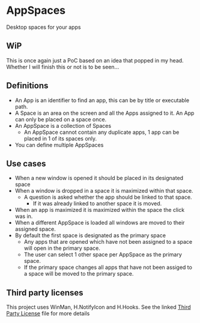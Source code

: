 # AppSpaces
Desktop spaces for your apps

## WiP
This is once again just a PoC based on an idea that popped in my head. Whether I will finish this or not is to be seen...

## Definitions
- An App is an identifier to find an app, this can be by title or executable path.
- A Space is an area on the screen and all the Apps assigned to it.
    An App can only be placed on a space once.
- An AppSpace is a collection of Spaces
    - An AppSpace cannot contain any duplicate apps, 1 app can be placed in 1 of its spaces only.
- You can define multiple AppSpaces

## Use cases
- When a new window is opened it should be placed in its designated space
- When a window is dropped in a space it is maximized within that space.
    - A question is asked whether the app should be linked to that space.
        - If it was already linked to another space it is moved.
- When an app is maximized it is maximized within the space the click was in.
- When a different AppSpace is loaded all windows are moved to their assigned space.
- By default the first space is designated as the primary space
    - Any apps that are opened which have not been assigned to a space will open in the primary space.
    - The user can select 1 other space per AppSpace as the primary space.
    - If the primary space changes all apps that have not been assiged to a space will be moved to the primary space.

## Third party licenses
This project uses WinMan, H.NotifyIcon and H.Hooks. See the linked [Third Party License](/Third%20Party%20License.md) file for more details